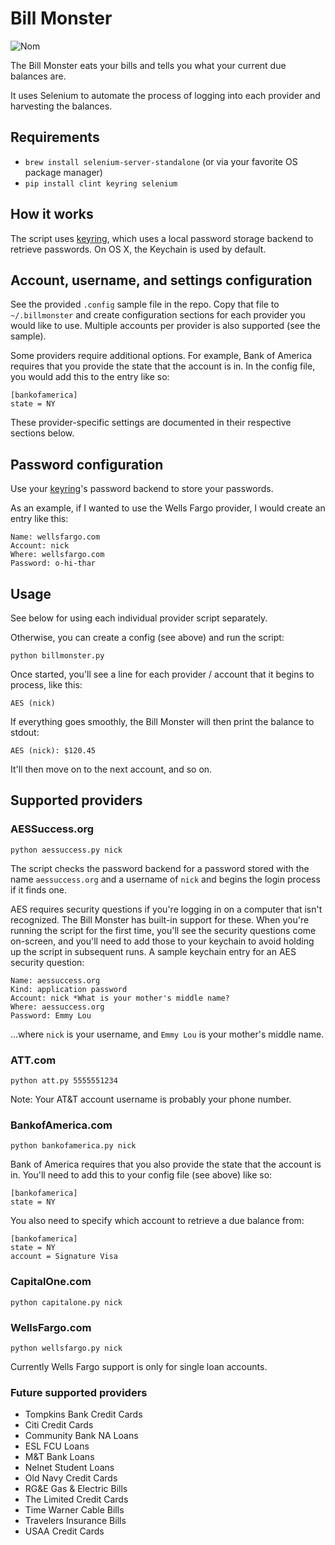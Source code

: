 # Bill Monster

![Nom](http://i.imgur.com/kYSmu.png)

The Bill Monster eats your bills and tells you what your current due balances are.

It uses Selenium to automate the process of logging into each provider and harvesting
the balances.

## Requirements

- `brew install selenium-server-standalone` (or via your favorite OS package manager)
- `pip install clint keyring selenium`

## How it works

The script uses [keyring](http://pypi.python.org/pypi/keyring/), which uses a
local password storage backend to retrieve passwords. On OS X, the Keychain is used by default.

## Account, username, and settings configuration

See the provided `.config` sample file in the repo. Copy that file to `~/.billmonster` and create
configuration sections for each provider you would like to use. Multiple accounts per provider
is also supported (see the sample).

Some providers require additional options. For example, Bank of America requires that you provide the state that the account is in. In the config file, you would add this to the entry like so:

    [bankofamerica]
    state = NY

These provider-specific settings are documented in their respective sections below.

## Password configuration

Use your [keyring](http://pypi.python.org/pypi/keyring/)'s password backend to store your passwords.

As an example, if I wanted to use the Wells Fargo provider, I would create an entry like this:

    Name: wellsfargo.com
    Account: nick
    Where: wellsfargo.com
    Password: o-hi-thar

## Usage

See below for using each individual provider script separately.

Otherwise, you can create a config (see above) and run the script:

    python billmonster.py
    
Once started, you'll see a line for each provider / account that it begins to process, like this:

    AES (nick)
    
If everything goes smoothly, the Bill Monster will then print the balance to stdout:

    AES (nick): $120.45
    
It'll then move on to the next account, and so on.

## Supported providers

### AESSuccess.org

    python aessuccess.py nick

The script checks the password backend for a password stored with the name
`aessuccess.org` and a username of `nick` and begins the login process if it finds one.

AES requires security questions if you're logging in on a computer that isn't recognized.
The Bill Monster has built-in support for these. When you're running the script for the first
time, you'll see the security questions come on-screen, and you'll need to add those to your
keychain to avoid holding up the script in subsequent runs. A sample keychain entry for an AES
security question:

    Name: aessuccess.org
    Kind: application password
    Account: nick *What is your mother's middle name?
    Where: aessuccess.org
    Password: Emmy Lou

...where `nick` is your username, and `Emmy Lou` is your mother's middle name.

### ATT.com

    python att.py 5555551234

Note: Your AT&T account username is probably your phone number.

### BankofAmerica.com

    python bankofamerica.py nick

Bank of America requires that you also provide the state that the account is in. You'll need to add this to your config file (see above) like so:

    [bankofamerica]
    state = NY

You also need to specify which account to retrieve a due balance from:

    [bankofamerica]
    state = NY
    account = Signature Visa

### CapitalOne.com

    python capitalone.py nick

### WellsFargo.com

    python wellsfargo.py nick

Currently Wells Fargo support is only for single loan accounts.

### Future supported providers

- Tompkins Bank Credit Cards
- Citi Credit Cards
- Community Bank NA Loans
- ESL FCU Loans
- M&T Bank Loans
- Nelnet Student Loans
- Old Navy Credit Cards
- RG&E Gas & Electric Bills
- The Limited Credit Cards
- Time Warner Cable Bills
- Travelers Insurance Bills
- USAA Credit Cards
